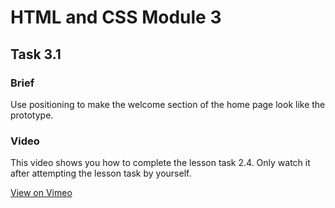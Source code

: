 # HTML and CSS Module 3

## Task 3.1

### Brief

Use positioning to make the welcome section of the home page look like the prototype.

### Video

This video shows you how to complete the lesson task 2.4. Only watch it after attempting the lesson task by yourself.

[View on Vimeo](https://vimeo.com/480371273/c9007affb9)
